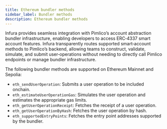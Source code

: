 ```yaml
---
title: Ethereum bundler methods
sidebar_label: Bundler methods
description: Ethereum bundler methods
---
```


Infura provides seamless integration with Pimlico’s account abstraction bundler infrastructure, enabling
developers to access ERC‑4337 smart account features.
Infura transparently routes supported smart‑account methods to Pimlico’s backend, allowing
teams to construct, validate, simulate, and submit user‑operations without needing to directly call
Pimlico endpoints or manage bundler infrastructure.

The following bundler methods are supported on Ethereum Mainnet and Sepolia:

- `eth_sendUserOperation`: Submits a user operation to be included onchain.
- `eth_estimateUserOperationGas`: Simulates the user operation and estimates the appropriate gas limits.
- `eth_getUserOperationReceipt`: Fetches the receipt of a user operation.
- `eth_getUserOperationByHash`: Fetches the user operation by hash.
- `eth_supportedEntryPoints`: Fetches the entry point addresses supported by the bundler.
